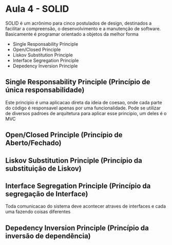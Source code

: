 # Aula 4 - SOLID

SOLID é um acrônimo para cinco postulados de design, destinados a facilitar a compreensão, o desenvolvimento e a manutenção de software.
Basicamente é programar orientado a objetos da melhor forma

- Single Responsability Principle
- Open/Closed Principle
- Liskov Substitution Principle
- Interface Segregation Principle
- Depedency Inversion Principle

## Single Responsability Principle (Princípio de única responsabilidade)
Este principio é uma aplicacao direta da ideia de coesao, onde cada parte do código é responsavel apenas por uma funcionalidade.
Pode se utilizar de diversos padroes de arquitetura para aplicar esse principio, um deles é o MVC

## Open/Closed Principle (Princípio de Aberto/Fechado)


## Liskov Substitution Principle (Princípio da substituição de Liskov)

## Interface Segregation Principle (Princípio da segregação de Interface)
Toda comunicacao do sistema deve acontecer atraves de interfaces e cada uma fazendo coisas diferentes

## Depedency Inversion Principle (Princípio da inversão de dependência)
